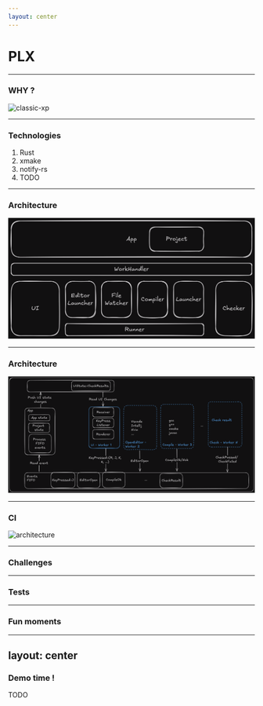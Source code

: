 ```yaml
---
layout: center
---
```


# PLX
<!--![home.png](./img/home.png)-->

---

### WHY ?

![classic-xp](./img/svg/classic-xp.svg)

---

### Technologies

1. Rust
1. xmake
1. notify-rs
1. TODO

---

### Architecture

![architecture](./app-systems.png)

---

### Architecture

![architecture](./workflow.png)

---
### CI

![architecture](./ci-workflow.png)

---
### Challenges
<v-clicks>


</v-clicks>


---

### Tests

<!--![debug-terminal.png](./imgs/debug-terminal.png)-->

---


### Fun moments
<v-clicks>


</v-clicks>

---
layout: center
---

### Demo time !
TODO
